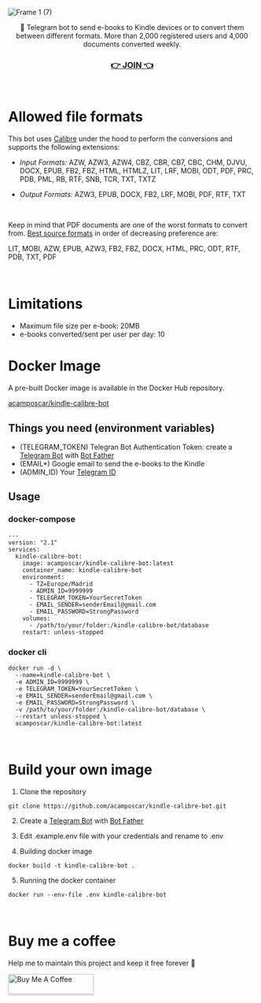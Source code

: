 ![Frame 1 (7)](https://user-images.githubusercontent.com/9263545/183492049-aa4a8da6-7c4a-476f-a213-c5e6e413ec06.png)

<p align='center'>🤖 Telegram bot to send e-books to Kindle devices or to convert them between different formats. More than 2,000 registered users and 4,000 documents converted weekly.</p>
<h3 align='center'><a href='https://t.me/KindleSendBot'>👉 JOIN 👈</a></h3>

<br>

# Allowed file formats

This bot uses [Calibre](https://calibre-ebook.com/) under the hood to perform the conversions and supports the following extensions:

- _Input Formats:_ AZW, AZW3, AZW4, CBZ, CBR, CB7, CBC, CHM, DJVU, DOCX, EPUB, FB2, FBZ, HTML, HTMLZ, LIT, LRF, MOBI, ODT, PDF, PRC, PDB, PML, RB, RTF, SNB, TCR, TXT, TXTZ

- _Output Formats:_ AZW3, EPUB, DOCX, FB2, LRF, MOBI, PDF, RTF, TXT

<br>

Keep in mind that PDF documents are one of the worst formats to convert from. [Best source formats](https://manual.calibre-ebook.com/faq.html#what-are-the-best-source-formats-to-convert) in order of decreasing preference are:

LIT, MOBI, AZW, EPUB, AZW3, FB2, FBZ, DOCX, HTML, PRC, ODT, RTF, PDB, TXT, PDF

<br>

# Limitations

- Maximum file size per e-book: 20MB
- e-books converted/sent per user per day: 10

# Docker Image

A pre-built Docker image is available in the Docker Hub repository.

[acamposcar/kindle-calibre-bot](https://hub.docker.com/r/acamposcar/kindle-calibre-bot)

## Things you need (environment variables)

- (TELEGRAM_TOKEN) Telegran Bot Authentication Token: create a [Telegram Bot](https://core.telegram.org/bots) with [Bot Father](https://t.me/botfather)
- (EMAIL\*) Google email to send the e-books to the Kindle
- (ADMIN_ID) Your [Telegram ID](https://www.alphr.com/telegram-find-user-id/)

## Usage

### docker-compose

```
---
version: "2.1"
services:
  kindle-calibre-bot:
    image: acamposcar/kindle-calibre-bot:latest
    container_name: kindle-calibre-bot
    environment:
      - TZ=Europe/Madrid
      - ADMIN_ID=9999999
      - TELEGRAM_TOKEN=YourSecretToken
      - EMAIL_SENDER=senderEmail@gmail.com
      - EMAIL_PASSWORD=StrongPassword
    volumes:
      - /path/to/your/folder:/kindle-calibre-bot/database
    restart: unless-stopped
```

### docker cli

```
docker run -d \
  --name=kindle-calibre-bot \
  -e ADMIN_ID=9999999 \
  -e TELEGRAM_TOKEN=YourSecretToken \
  -e EMAIL_SENDER=senderEmail@gmail.com \
  -e EMAIL_PASSWORD=StrongPassword \
  -v /path/to/your/folder:/kindle-calibre-bot/database \
  --restart unless-stopped \
  acamposcar/kindle-calibre-bot:latest
```

<br>

# Build your own image

1. Clone the repository

```
git clone https://github.com/acamposcar/kindle-calibre-bot.git
```

2. Create a [Telegram Bot](https://core.telegram.org/bots) with [Bot Father](https://t.me/botfather)

3. Edit .example.env file with your credentials and rename to .env

4. Building docker image

```
docker build -t kindle-calibre-bot .
```

5. Running the docker container

```
docker run --env-file .env kindle-calibre-bot
```

<br>

# Buy me a coffee

Help me to maintain this project and keep it free forever 🚀

<a href="https://www.buymeacoffee.com/acamposcar" target="_blank"><img src="https://www.buymeacoffee.com/assets/img/custom_images/orange_img.png" alt="Buy Me A Coffee" style="height: 41px !important;width: 174px !important;box-shadow: 0px 3px 2px 0px rgba(190, 190, 190, 0.5) !important;-webkit-box-shadow: 0px 3px 2px 0px rgba(190, 190, 190, 0.5) !important;" ></a>
